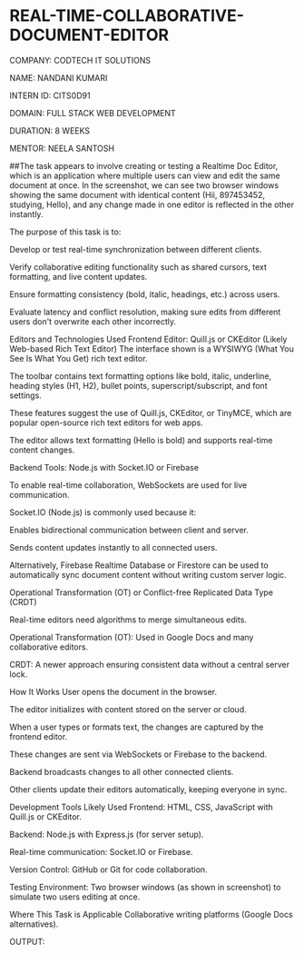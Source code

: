 # REAL-TIME-COLLABORATIVE-DOCUMENT-EDITOR

COMPANY: CODTECH IT SOLUTIONS

NAME: NANDANI KUMARI

INTERN ID: CITS0D91

DOMAIN: FULL STACK WEB DEVELOPMENT

DURATION: 8 WEEKS

MENTOR: NEELA SANTOSH

##The task appears to involve creating or testing a Realtime Doc Editor, which is an application where multiple users can view and edit the same document at once. In the screenshot, we can see two browser windows showing the same document with identical content (Hii, 897453452, studying, Hello), and any change made in one editor is reflected in the other instantly.

The purpose of this task is to:

Develop or test real-time synchronization between different clients.

Verify collaborative editing functionality such as shared cursors, text formatting, and live content updates.

Ensure formatting consistency (bold, italic, headings, etc.) across users.

Evaluate latency and conflict resolution, making sure edits from different users don't overwrite each other incorrectly.

Editors and Technologies Used Frontend Editor: Quill.js or CKEditor (Likely Web-based Rich Text Editor)
The interface shown is a WYSIWYG (What You See Is What You Get) rich text editor.

The toolbar contains text formatting options like bold, italic, underline, heading styles (H1, H2), bullet points, superscript/subscript, and font settings.

These features suggest the use of Quill.js, CKEditor, or TinyMCE, which are popular open-source rich text editors for web apps.

The editor allows text formatting (Hello is bold) and supports real-time content changes.

Backend Tools: Node.js with Socket.IO or Firebase

To enable real-time collaboration, WebSockets are used for live communication.

Socket.IO (Node.js) is commonly used because it:

Enables bidirectional communication between client and server.

Sends content updates instantly to all connected users.

Alternatively, Firebase Realtime Database or Firestore can be used to automatically sync document content without writing custom server logic.

Operational Transformation (OT) or Conflict-free Replicated Data Type (CRDT)

Real-time editors need algorithms to merge simultaneous edits.

Operational Transformation (OT): Used in Google Docs and many collaborative editors.

CRDT: A newer approach ensuring consistent data without a central server lock.

How It Works
User opens the document in the browser.

The editor initializes with content stored on the server or cloud.

When a user types or formats text, the changes are captured by the frontend editor.

These changes are sent via WebSockets or Firebase to the backend.

Backend broadcasts changes to all other connected clients.

Other clients update their editors automatically, keeping everyone in sync.

Development Tools Likely Used
Frontend: HTML, CSS, JavaScript with Quill.js or CKEditor.

Backend: Node.js with Express.js (for server setup).

Real-time communication: Socket.IO or Firebase.

Version Control: GitHub or Git for code collaboration.

Testing Environment: Two browser windows (as shown in screenshot) to simulate two users editing at once.

Where This Task is Applicable
Collaborative writing platforms (Google Docs alternatives).

OUTPUT:
